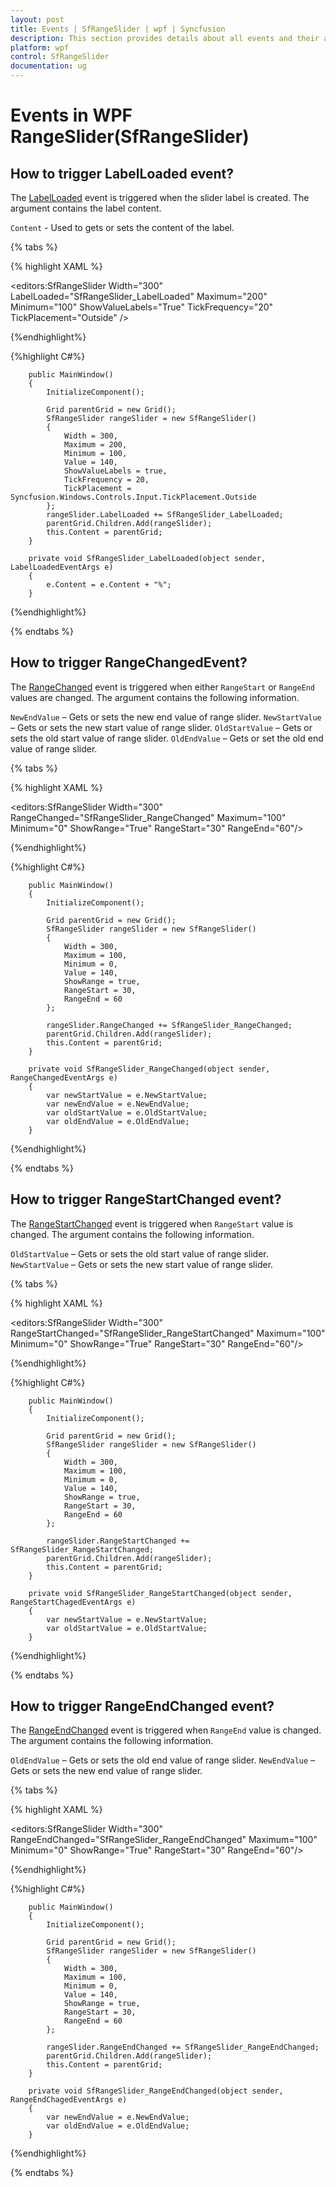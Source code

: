```yaml
---
layout: post
title: Events | SfRangeSlider | wpf | Syncfusion
description: This section provides details about all events and their arguments in Syncfusion WPF RangeSlider (SfRangeSlider). 
platform: wpf
control: SfRangeSlider 
documentation: ug
---
```


# Events in WPF RangeSlider(SfRangeSlider)

## How to trigger LabelLoaded event? 

The [LabelLoaded](https://help.syncfusion.com/cr/wpf/Syncfusion.SfInput.Wpf~Syncfusion.Windows.Controls.Input.SfRangeSlider~LabelLoaded_EV.html) event is triggered when the slider label is created. The argument contains the label content.

`Content` - Used to gets or sets the content of the label.

{% tabs %}

{% highlight XAML %}

<editors:SfRangeSlider
                    Width="300"
                    LabelLoaded="SfRangeSlider_LabelLoaded"
                    Maximum="200"
                    Minimum="100"
                    ShowValueLabels="True"
                    TickFrequency="20"
                    TickPlacement="Outside" />

{%endhighlight%}

{%highlight C#%}

        public MainWindow()
        {
            InitializeComponent();

            Grid parentGrid = new Grid();
            SfRangeSlider rangeSlider = new SfRangeSlider()
            {
                Width = 300,
                Maximum = 200,
                Minimum = 100,
                Value = 140,
                ShowValueLabels = true,
                TickFrequency = 20,
                TickPlacement = Syncfusion.Windows.Controls.Input.TickPlacement.Outside
            };
            rangeSlider.LabelLoaded += SfRangeSlider_LabelLoaded;
            parentGrid.Children.Add(rangeSlider);
            this.Content = parentGrid;
        }

        private void SfRangeSlider_LabelLoaded(object sender, LabelLoadedEventArgs e)
        {
            e.Content = e.Content + "%";
        }

{%endhighlight%}

{% endtabs %}

## How to trigger RangeChangedEvent?

The [RangeChanged](https://help.syncfusion.com/cr/wpf/Syncfusion.SfInput.Wpf~Syncfusion.Windows.Controls.Input.SfRangeSlider~RangeChanged_EV.html) event is triggered when either `RangeStart` or `RangeEnd` values are changed. The argument contains the following information.

`NewEndValue` – Gets or sets the new end value of range slider.
`NewStartValue` – Gets or sets the new start value of range slider.
`OldStartValue` – Gets or sets the old start value of range slider.
`OldEndValue` – Gets or set the old end value of range slider.

{% tabs %}

{% highlight XAML %}

<editors:SfRangeSlider
                    Width="300"
                    RangeChanged="SfRangeSlider_RangeChanged"
                    Maximum="100"
                    Minimum="0"
                    ShowRange="True"
                    RangeStart="30"
                    RangeEnd="60"/>

{%endhighlight%}

{%highlight C#%}

        public MainWindow()
        {
            InitializeComponent();

            Grid parentGrid = new Grid();
            SfRangeSlider rangeSlider = new SfRangeSlider()
            {
                Width = 300,
                Maximum = 100,
                Minimum = 0,
                Value = 140,
                ShowRange = true,
                RangeStart = 30,
                RangeEnd = 60
            };

            rangeSlider.RangeChanged += SfRangeSlider_RangeChanged;
            parentGrid.Children.Add(rangeSlider);
            this.Content = parentGrid;
        }

        private void SfRangeSlider_RangeChanged(object sender, RangeChangedEventArgs e)
        {
            var newStartValue = e.NewStartValue;
            var newEndValue = e.NewEndValue;
            var oldStartValue = e.OldStartValue;
            var oldEndValue = e.OldEndValue;
        }

{%endhighlight%}

{% endtabs %}

## How to trigger RangeStartChanged event?

The [RangeStartChanged](https://help.syncfusion.com/cr/wpf/Syncfusion.SfInput.Wpf~Syncfusion.Windows.Controls.Input.SfRangeSlider~RangeStartChanged_EV.html) event is triggered when `RangeStart` value is changed. The argument contains the following information.

`OldStartValue` – Gets or sets the old start value of range slider.
`NewStartValue` – Gets or sets the new start value of range slider.

{% tabs %}

{% highlight XAML %}

<editors:SfRangeSlider
                    Width="300"
                    RangeStartChanged="SfRangeSlider_RangeStartChanged"
                    Maximum="100"
                    Minimum="0"
                    ShowRange="True"
                    RangeStart="30"
                    RangeEnd="60"/>

{%endhighlight%}

{%highlight C#%}

        public MainWindow()
        {
            InitializeComponent();

            Grid parentGrid = new Grid();
            SfRangeSlider rangeSlider = new SfRangeSlider()
            {
                Width = 300,
                Maximum = 100,
                Minimum = 0,
                Value = 140,
                ShowRange = true,
                RangeStart = 30,
                RangeEnd = 60
            };

            rangeSlider.RangeStartChanged += SfRangeSlider_RangeStartChanged;
            parentGrid.Children.Add(rangeSlider);
            this.Content = parentGrid;
        }

        private void SfRangeSlider_RangeStartChanged(object sender, RangeStartChagedEventArgs e)
        {
            var newStartValue = e.NewStartValue;
            var oldStartValue = e.OldStartValue;
        }

{%endhighlight%}

{% endtabs %}

## How to trigger RangeEndChanged event?

The [RangeEndChanged](https://help.syncfusion.com/cr/wpf/Syncfusion.SfInput.Wpf~Syncfusion.Windows.Controls.Input.SfRangeSlider~RangeEndChanged_EV.html) event is triggered when `RangeEnd` value is changed. The argument contains the following information.

`OldEndValue` – Gets or sets the old end value of range slider.
`NewEndValue` – Gets or sets the new end value of range slider.

{% tabs %}

{% highlight XAML %}

<editors:SfRangeSlider
                    Width="300"
                    RangeEndChanged="SfRangeSlider_RangeEndChanged"
                    Maximum="100"
                    Minimum="0"
                    ShowRange="True"
                    RangeStart="30"
                    RangeEnd="60"/>

{%endhighlight%}

{%highlight C#%}

        public MainWindow()
        {
            InitializeComponent();

            Grid parentGrid = new Grid();
            SfRangeSlider rangeSlider = new SfRangeSlider()
            {
                Width = 300,
                Maximum = 100,
                Minimum = 0,
                Value = 140,
                ShowRange = true,
                RangeStart = 30,
                RangeEnd = 60
            };

            rangeSlider.RangeEndChanged += SfRangeSlider_RangeEndChanged;
            parentGrid.Children.Add(rangeSlider);
            this.Content = parentGrid;
        }

        private void SfRangeSlider_RangeEndChanged(object sender, RangeEndChagedEventArgs e)
        {
            var newEndValue = e.NewEndValue;
            var oldEndValue = e.OldEndValue;
        }

{%endhighlight%}

{% endtabs %}


